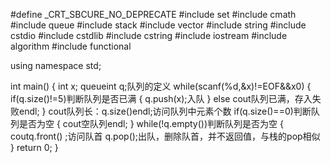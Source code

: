 #define _CRT_SBCURE_NO_DEPRECATE
#include set
#include cmath
#include queue
#include stack
#include vector
#include string
#include cstdio
#include cstdlib
#include cstring
#include iostream
#include algorithm
#include functional

using namespace std;


int main()
{
    int x;
	queueint q;队列的定义
	while(scanf(%d,&x)!=EOF&&x0)
    {
        if(q.size()!=5)判断队列是否已满
        {
            q.push(x);入队
        }
        else
            cout队列已满，存入失败endl;
    }
	cout队列长：q.size()endl;访问队列中元素个数
	 if(q.size()==0)判断队列是否为空
        {
             cout空队列endl;
        }
	while(!q.empty())判断队列是否为空
	{
		coutq.front() ;访问队首
		q.pop();出队，删除队首，并不返回值，与栈的pop相似
	}
	return 0;
}
